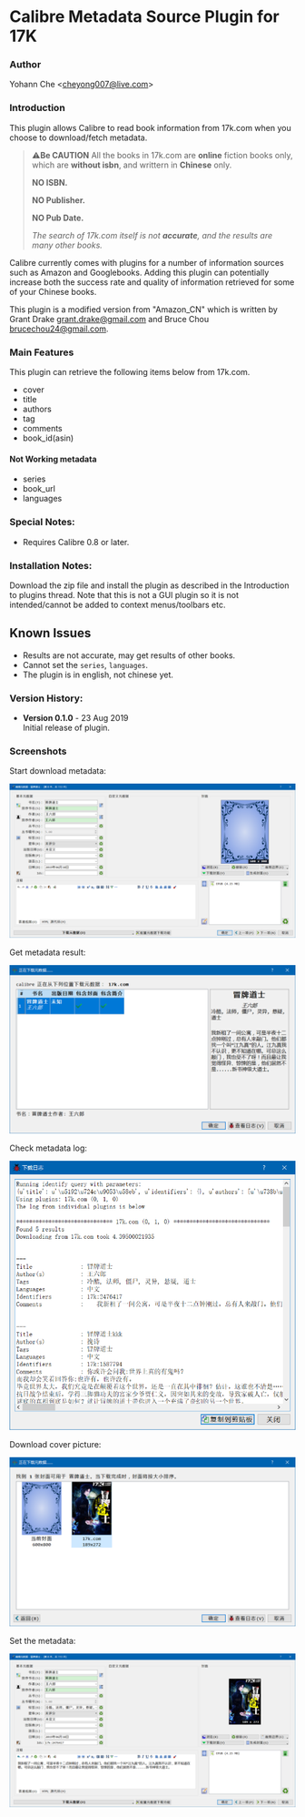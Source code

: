 Calibre Metadata Source Plugin for 17K
=========

### Author

Yohann Che \<cheyong007@live.com\>

### Introduction

This plugin allows Calibre to read book information from 17k.com when you choose to download/fetch metadata. 

> :warning:**Be CAUTION**
> All the books in 17k.com are **online** fiction books only, which are **without isbn**, and writtern in **Chinese** only.
>
> **NO ISBN.**
>
> **NO Publisher.**
>
> **NO Pub Date.**
> 
> *The search of 17k.com itself is not **accurate**, and the results are many other books.* 

Calibre currently comes with plugins for a number of information sources such as Amazon and Googlebooks. 
Adding this plugin can potentially increase both the success rate and quality of information retrieved for some of your Chinese books.

This plugin is a modified version from "Amazon_CN" which is written by Grant Drake <grant.drake@gmail.com> and Bruce Chou <brucechou24@gmail.com>.

### Main Features

This plugin can retrieve the following items below from 17k.com.

- cover
- title
- authors
- tag
- comments
- book_id(asin) 

#### Not Working metadata
- series
- book_url
- languages

### Special Notes:
* Requires Calibre 0.8 or later.

### Installation Notes:

Download the zip file and install the plugin as described in the Introduction to plugins thread.
Note that this is not a GUI plugin so it is not intended/cannot be added to context menus/toolbars etc.



## Known Issues
- Results are not accurate, may get results of other books.
- Cannot set the `series`, `languages`.
- The plugin is in english, not chinese yet.


### Version History:

* __Version 0.1.0__ - 23 Aug 2019  
    Initial release of plugin.

### Screenshots

Start download metadata:

![Start download metadata](./assets/01-book-no-metadata.png)

Get metadata result:

![Get metadata result](./assets/02-get-metadata-17k.com.png)

Check metadata log:

![Check metadata log](./assets/03-get-metadata-log.png)

Download cover picture:

![Download cover picture](./assets/04-get-cover.png)

Set the metadata:

![Set the metadata](./assets/05-set-metadata.png)

